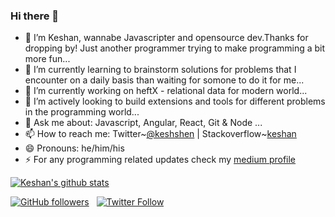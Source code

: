 ### Hi there 👋


- 🔭 I’m Keshan, wannabe Javascripter and opensource dev.Thanks for dropping by! Just another programmer trying to make programming a bit more fun... 
- 🌱 I’m currently learning to brainstorm solutions for problems that I encounter on a daily basis than waiting for somone to do it for me...
- 👯 I’m currently working on heftX - relational data for modern world...
- 🤔 I’m actively looking to build extensions and tools for different problems in the programming world... 
- 💬 Ask me about: Javascript, Angular, React, Git & Node  ...
- 📫 How to reach me: Twitter~[@keshshen](https://twitter.com/keshshen) | Stackoverflow~[keshan](https://stackoverflow.com/users/6426617/keshan-nageswaran)
- 😄 Pronouns: he/him/his
- ⚡ For any programming related updates check my [medium profile](https://medium.com/@keshshen) 


[![Keshan's github stats](https://github-readme-stats.vercel.app/api?username=keshann93&count_private=true&show_icons=true&icon_color=2f80ed)](https://keshann93.github.io)

[![GitHub followers](https://img.shields.io/github/followers/keshann93?label=Follow%20%40keshann93&style=social)](https://github.com/keshann93) &nbsp;
[![Twitter Follow](https://img.shields.io/twitter/follow/keshshen?style=social)](https://twitter.com/keshshen)
